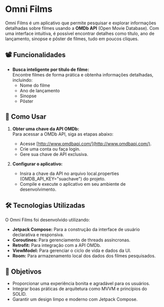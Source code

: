 # Omni Films

Omni Films é um aplicativo que permite pesquisar e explorar informações detalhadas sobre filmes usando a **OMDb API** (Open Movie Database). 
Com uma interface intuitiva, é possível encontrar detalhes como título, ano de lançamento, sinopse e pôster de filmes, tudo em poucos cliques.

## 📽️ Funcionalidades

- **Busca inteligente por título de filme:**  
  Encontre filmes de forma prática e obtenha informações detalhadas, incluindo:
    - Nome do filme
    - Ano de lançamento
    - Sinopse
    - Pôster

## 🚀 Como Usar

1. **Obter uma chave da API OMDb:**  
   Para acessar a OMDb API, siga as etapas abaixo:
    - Acesse [http://www.omdbapi.com/](http://www.omdbapi.com/).
    - Crie uma conta ou faça login.
    - Gere sua chave de API exclusiva.

2. **Configurar o aplicativo:**
    - Insira a chave da API no arquivo local.properties (OMDB_API_KEY="suachave") do projeto.
    - Compile e execute o aplicativo em seu ambiente de desenvolvimento.

## 🛠️ Tecnologias Utilizadas

O Omni Films foi desenvolvido utilizando:
- **Jetpack Compose:** Para a construção da interface de usuário declarativa e responsiva.
- **Coroutines:** Para gerenciamento de threads assíncronas.
- **Retrofit:** Para integração com a API OMDb.
- **ViewModel:** Para gerenciar o ciclo de vida e dados da UI.
- **Room:** Para armazenamento local dos dados dos filmes pesquisados.

## 🎯 Objetivos

- Proporcionar uma experiência bonita e agradável para os usuários.
- Integrar boas práticas de arquitetura como MVVM e princípios do SOLID.
- Garantir um design limpo e moderno com Jetpack Compose.
